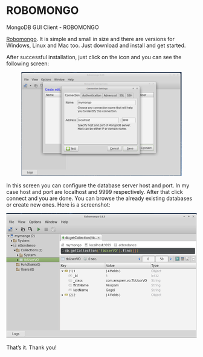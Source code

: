 # ROBOMONGO
MongoDB GUI Client - ROBOMONGO

<p><a href="http://robomongo.org/" target="_blank">Robomongo</a>. It is simple and small in size and there are versions for Windows, Linux and Mac too. Just download and install and get started.</p>

<p>After successful installation, just click on the icon and you can see the following screen:</p>
<figure>
<img src="https://github.com/ShahbazHaroon/ROBOMONGO/blob/master/img/1.png" alt="erlang installer choose components" />
</figure>
<p>In this screen you can configure the database server host and port. In my case host and port are localhost and 9999 respectively. After that click connect and you are done. You can browse the already existing databases or create new ones. Here is a screenshot:</p>
<img src="https://github.com/ShahbazHaroon/ROBOMONGO/blob/master/img/2.png" />

<p>That&#8217;s it. Thank you!</p>
